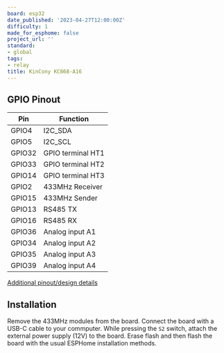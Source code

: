 ```yaml
---
board: esp32
date_published: '2023-04-27T12:00:00Z'
difficulty: 1
made_for_esphome: false
project_url: ''
standard:
- global
tags:
- relay
title: KinCony KC868-A16
---
```


## GPIO Pinout

| Pin    | Function            |
| ------ | ------------------- |
| GPIO4  | I2C_SDA             |
| GPIO5  | I2C_SCL             |
| GPIO32 | GPIO terminal HT1   |
| GPIO33 | GPIO terminal HT2   |
| GPIO14 | GPIO terminal HT3   |
| GPIO2  | 433MHz Receiver     |
| GPIO15 | 433MHz Sender       |
| GPIO13 | RS485 TX            |
| GPIO16 | RS485 RX            |
| GPIO36 | Analog input A1     |
| GPIO34 | Analog input A2     |
| GPIO35 | Analog input A3     |
| GPIO39 | Analog input A4     |
[Additional pinout/design details](https://www.kincony.com/arduino-esp32-16-channel-relay-module-2.html)

## Installation

Remove the 433MHz modules from the board. Connect the board with a USB-C cable to your commputer. While pressing the `S2` switch, attach the external power supply (12V) to the board. Erase flash and then flash the board with the usual ESPHome installation methods.